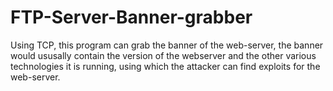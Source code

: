# FTP-Server-Banner-grabber

Using TCP, this program can grab the banner of the web-server, the banner would ususally contain the version of the webserver and the other various technologies it is running, using which the attacker can find exploits for the web-server.
